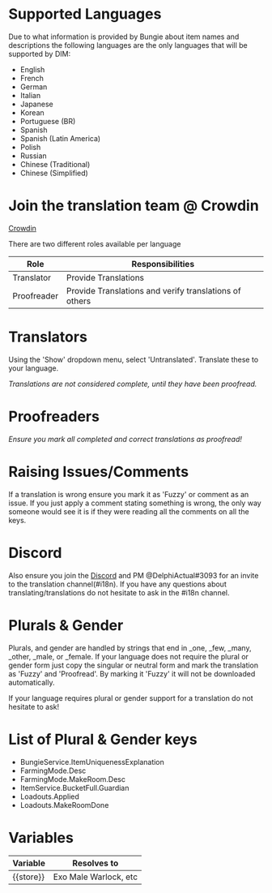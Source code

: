 # Supported Languages
Due to what information is provided by Bungie about item names and descriptions the following languages are the only languages that will be supported by DIM:
  - English
  - French
  - German
  - Italian
  - Japanese
  - Korean
  - Portuguese (BR)
  - Spanish
  - Spanish (Latin America)
  - Polish
  - Russian
  - Chinese (Traditional)
  - Chinese (Simplified)

# Join the translation team @ Crowdin
 [Crowdin](https://crowdin.com/project/destiny-item-manager/invite?d=65a5l46565176393s2a3p403a3u22323e46383232393h4k4r443o4h3d4c333t2a3j4f453f4f3o4u643g393b343n4)

There are two different roles available per language

| Role | Responsibilities |
|------|------------------|
| Translator | Provide Translations |
| Proofreader | Provide Translations and verify translations of others |

# Translators
Using the 'Show' dropdown menu, select 'Untranslated'.
Translate these to your language.

*Translations are not considered complete, until they have been proofread.*

# Proofreaders
*Ensure you mark all completed and correct translations as proofread!*

# Raising Issues/Comments
If a translation is wrong ensure you mark it as 'Fuzzy' or comment as an issue.
If you just apply a comment stating something is wrong, the only way someone would see it is if they were reading all the comments on all the keys.

# Discord
Also ensure you join the [Discord](https://discord.gg/NV2YeC8) and PM @DelphiActual#3093 for an invite to the translation channel(#i18n). If you have any questions about translating/translations do not hesitate to ask in the #i18n channel.

# Plurals & Gender
Plurals, and gender are handled by strings that end in _one, _few, _many, _other, _male, or _female. If your language does not require the plural or gender form just copy the singular or neutral form and mark the translation as 'Fuzzy' and 'Proofread'. By marking it 'Fuzzy' it will not be downloaded automatically.

If your language requires plural or gender support for a translation do not hesitate to ask!

# List of Plural & Gender keys
 - BungieService.ItemUniquenessExplanation
 - FarmingMode.Desc
 - FarmingMode.MakeRoom.Desc
 - ItemService.BucketFull.Guardian
 - Loadouts.Applied
 - Loadouts.MakeRoomDone

# Variables
| Variable  | Resolves to |
|-----------|-------------|
| {{store}} | Exo Male Warlock, etc |